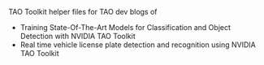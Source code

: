 TAO Toolkit helper files for TAO dev blogs of 
- Training State-Of-The-Art Models for Classification and Object Detection with NVIDIA TAO Toolkit 
- Real time vehicle license plate detection and recognition using NVIDIA TAO Toolkit
